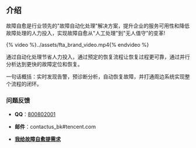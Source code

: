 ## 介绍

故障自愈是行业领先的"故障自动化处理"解决方案，提升企业的服务可用性和降低故障处理的人力投入，实现故障自愈从"人工处理"到"无人值守"的变革!

{% video %}../assets/fta_brand_video.mp4{% endvideo %}

通过自动化处理节省人力投入，通过预定的恢复流程让恢复过程更可靠，通过并行分析达到更快的故障定位和恢复。

一句话概括：实时发现告警，预诊断分析，自动恢复故障，并打通周边系统实现整个流程的闭环。


### 问题反馈

- **QQ**：[800802001](http://wpa.b.qq.com/cgi/wpa.php?ln=1&key=XzgwMDgwMjAwMV80NDMwOTZfODAwODAyMDAxXzJf)

- **邮件**：contactus_bk#tencent.com

- **[我给故障自愈提需求](http://bk.tencent.com/s-mart/community/ask)**
